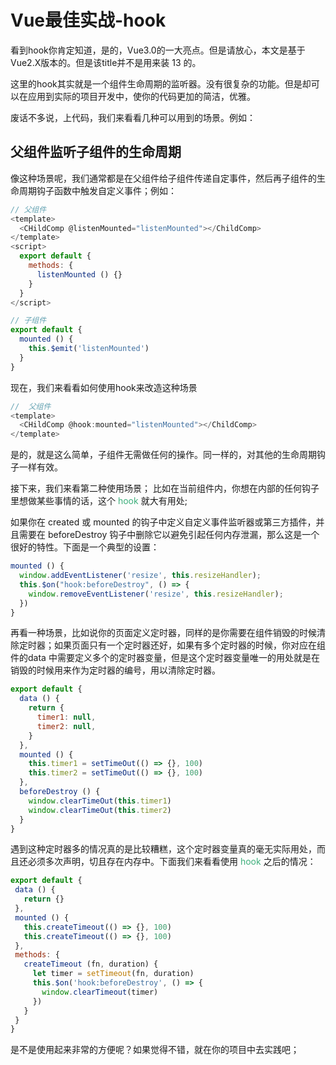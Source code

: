 # Vue最佳实战-hook
看到hook你肯定知道，是的，Vue3.0的一大亮点。但是请放心，本文是基于Vue2.X版本的。但是该title并不是用来装 13 的。

这里的hook其实就是一个组件生命周期的监听器。没有很复杂的功能。但是却可以在应用到实际的项目开发中，使你的代码更加的简洁，优雅。

废话不多说，上代码，我们来看看几种可以用到的场景。例如：

## 父组件监听子组件的生命周期
像这种场景呢，我们通常都是在父组件给子组件传递自定事件，然后再子组件的生命周期钩子函数中触发自定义事件；例如：
``` js
// 父组件
<template>
  <CHildComp @listenMounted="listenMounted"></ChildComp>
</template>
<script>
  export default {
    methods: {
      listenMounted () {}
    }
  }
</script>

// 子组件
export default {
  mounted () {
    this.$emit('listenMounted')
  }
}
```
现在，我们来看看如何使用hook来改造这种场景

``` js
//  父组件
<template>
  <CHildComp @hook:mounted="listenMounted"></ChildComp>
</template>
```
是的，就是这么简单，子组件无需做任何的操作。同一样的，对其他的生命周期钩子一样有效。

接下来，我们来看第二种使用场景；
比如在当前组件内，你想在内部的任何钩子里想做某些事情的话，这个 <font color=#3eaf7c>hook</font> 就大有用处;

如果你在 created 或 mounted 的钩子中定义自定义事件监听器或第三方插件，并且需要在 beforeDestroy 钩子中删除它以避免引起任何内存泄漏，那么这是一个很好的特性。下面是一个典型的设置：

``` js
mounted () {
  window.addEventListener('resize', this.resizeHandler);
  this.$on("hook:beforeDestroy", () => {
    window.removeEventListener('resize', this.resizeHandler);
  })
}
```

再看一种场景，比如说你的页面定义定时器，同样的是你需要在组件销毁的时候清除定时器；如果页面只有一个定时器还好，如果有多个定时器的时候，你对应在组件的data 中需要定义多个的定时器变量，但是这个定时器变量唯一的用处就是在销毁的时候用来作为定时器的编号，用以清除定时器。
``` js
export default {
  data () {
    return {
      timer1: null,
      timer2: null,
    }
  },
  mounted () {
    this.timer1 = setTimeOut(() => {}, 100)
    this.timer2 = setTimeOut(() => {}, 100)
  },
  beforeDestroy () {
    window.clearTimeOut(this.timer1)
    window.clearTimeOut(this.timer2)
  }
}
```
遇到这种定时器多的情况真的是比较糟糕，这个定时器变量真的毫无实际用处，而且还必须多次声明，切且存在内存中。下面我们来看看使用 <font color=#3eaf7c>hook</font> 之后的情况：
 ``` js 
 export default {
  data () {
    return {}
  },
  mounted () {
    this.createTimeout(() => {}, 100)
    this.createTimeout(() => {}, 100)
  },
  methods: {
    createTimeout (fn, duration) {
      let timer = setTimeout(fn, duration)
      this.$on('hook:beforeDestroy', () => {
        window.clearTimeout(timer)
      })
    }
  }
}
 ```
是不是使用起来非常的方便呢？如果觉得不错，就在你的项目中去实践吧；
